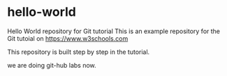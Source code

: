 # hello-world
Hello World repository for Git tutorial
This is an example repository for the Git tutoial on https://www.w3schools.com

This repository is built step by step in the tutorial.

we are doing git-hub labs now.
